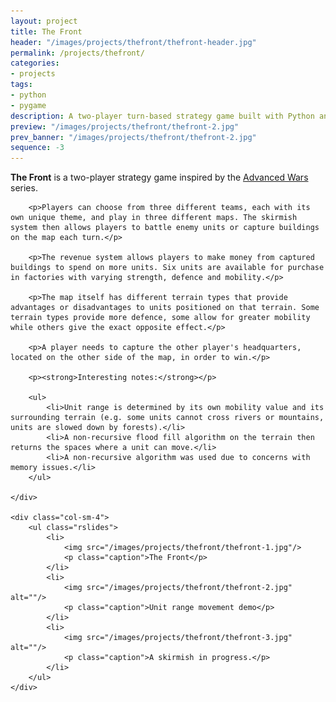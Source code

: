```yaml
---
layout: project
title: The Front
header: "/images/projects/thefront/thefront-header.jpg"
permalink: /projects/thefront/
categories:
- projects
tags:
- python
- pygame
description: A two-player turn-based strategy game built with Python and pygame.
preview: "/images/projects/thefront/thefront-2.jpg"
prev_banner: "/images/projects/thefront/thefront-2.jpg"
sequence: -3
---
```


<script>
$(function() {
    $(".rslides").responsiveSlides({timeout: 3500, maxwidth:500});
});
</script>

<div class="row">
    <div class="col-sm-8">
        <p><strong>The Front</strong> is a two-player strategy game inspired by the <a href="http://en.wikipedia.org/wiki/Wars_(series)">Advanced Wars</a> series.</p>

        <p>Players can choose from three different teams, each with its own unique theme, and play in three different maps. The skirmish system then allows players to battle enemy units or capture buildings on the map each turn.</p>

        <p>The revenue system allows players to make money from captured buildings to spend on more units. Six units are available for purchase in factories with varying strength, defence and mobility.</p>

        <p>The map itself has different terrain types that provide advantages or disadvantages to units positioned on that terrain. Some terrain types provide more defence, some allow for greater mobility while others give the exact opposite effect.</p>

        <p>A player needs to capture the other player's headquarters, located on the other side of the map, in order to win.</p>

        <p><strong>Interesting notes:</strong></p>

        <ul>
            <li>Unit range is determined by its own mobility value and its surrounding terrain (e.g. some units cannot cross rivers or mountains, units are slowed down by forests).</li>
            <li>A non-recursive flood fill algorithm on the terrain then returns the spaces where a unit can move.</li>
            <li>A non-recursive algorithm was used due to concerns with memory issues.</li>
        </ul>

    </div>

    <div class="col-sm-4">
        <ul class="rslides">
            <li>
                <img src="/images/projects/thefront/thefront-1.jpg"/>
                <p class="caption">The Front</p>
            </li>
            <li>
                <img src="/images/projects/thefront/thefront-2.jpg" alt=""/>
                <p class="caption">Unit range movement demo</p>
            </li>
            <li>
                <img src="/images/projects/thefront/thefront-3.jpg" alt=""/>
                <p class="caption">A skirmish in progress.</p>
            </li>
        </ul>
    </div>

</div>